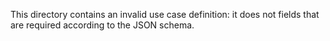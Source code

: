 This directory contains an invalid use case definition: it does not fields that are required according to the JSON schema.